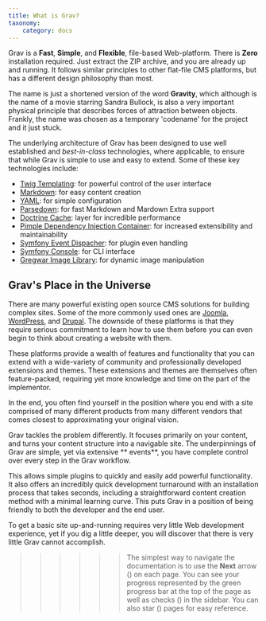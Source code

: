 ```yaml
---
title: What is Grav?
taxonomy:
    category: docs
---
```


Grav is a **Fast**, **Simple**, and **Flexible**, file-based Web-platform.  There is **Zero** installation required.  Just extract the ZIP archive, and you are already up and running.  It follows similar principles to other flat-file CMS platforms, but has a different design philosophy than most.

The name is just a shortened version of the word **Gravity**, which although is the name of a movie starring Sandra Bullock, is also a very important physical principle that describes forces of attraction between objects. Frankly, the name was chosen as a temporary 'codename' for the project and it just stuck.

The underlying architecture of Grav has been designed to use well established and _best-in-class_ technologies, where applicable, to ensure that while Grav is simple to use and easy to extend. Some of these key technologies include:

* [Twig Templating](http://twig.sensiolabs.org/): for powerful control of the user interface
* [Markdown](http://en.wikipedia.org/wiki/Markdown): for easy content creation
* [YAML](http://yaml.org): for simple configuration 
* [Parsedown](http://parsedown.org/): for fast Markdown and Mardown Extra support
* [Doctrine Cache](http://docs.doctrine-project.org/en/2.0.x/reference/caching.html): layer for incredible performance
* [Pimple Dependency Injection Container](http://pimple.sensiolabs.org/): for increased extensibility and maintainability
* [Symfony Event Dispacher](http://symfony.com/doc/current/components/event_dispatcher/introduction.html): for plugin even handling
* [Symfony Console](http://symfony.com/doc/current/components/console/introduction.html): for CLI interface
* [Gregwar Image Library](https://github.com/Gregwar/Image): for dynamic image manipulation

## Grav's Place in the Universe

There are many powerful existing open source CMS solutions for building complex sites.  Some of the more commonly used ones are [Joomla][joomla], [WordPress][wordpress], and [Drupal][drupal]. The downside of these platforms is that they require serious commitment to learn how to use them before you can even begin to think about creating a website with them.  

These platforms provide a wealth of features and functionality that you can extend with a wide-variety of community and professionally developed extensions and themes.  These extensions and themes are themselves often feature-packed, requiring yet more knowledge and time on the part of the implementor.  

In the end, you often find yourself in the position where you end with a site comprised of many different products from many different vendors that comes closest to approximating your original vision.

Grav tackles the problem differently.  It focuses primarily on your content, and turns your content structure into a navigable site.  The underpinnings of Grav are simple, yet via extensive ** events**, you have complete control over every step in the Grav workflow.  

This allows simple plugins to quickly and easily add powerful functionality. It also offers an incredibly quick development turnaround with an installation process that takes seconds, including a straightforward content creation method with a minimal learning curve. This puts Grav in a position of being friendly to both the developer and the end user.

To get a basic site up-and-running requires very little Web development experience, yet if you dig a little deeper, you will discover that there is very little Grav cannot accomplish.

>>>>>> The simplest way to navigate the documentation is to use the **Next** arrow (<i class="icon-right-open"></i>) on each page. You can see your progress represented by the green progress bar at the top of the page as well as checks (<i class="icon-check"></i>) in the sidebar.  You can also star (<i class="icon-star"></i>) pages for easy reference.

[joomla]: http://joomla.org
[wordpress]: http://wordpress.org
[drupal]: http://drupal.org
